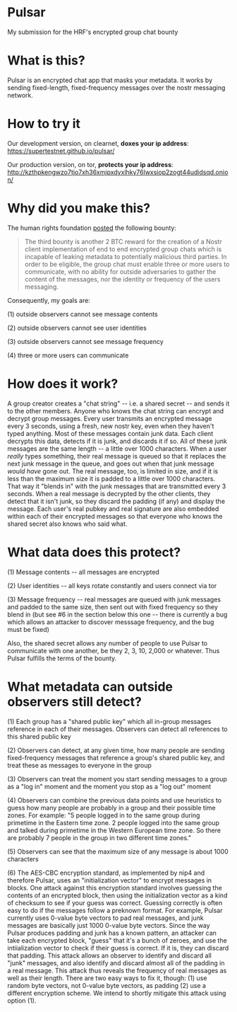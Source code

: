 # Pulsar
My submission for the HRF's encrypted group chat bounty

# What is this?
Pulsar is an encrypted chat app that masks your metadata. It works by sending fixed-length, fixed-frequency messages over the nostr messaging network.

# How to try it

Our development version, on clearnet, **doxes your ip address**: https://supertestnet.github.io/pulsar/

Our production version, on tor, **protects your ip address**: http://kzthpkengwzo7tjo7xh36xmjpxdyxlhky76lwxsiop2zogt44udidsqd.onion/

# Why did you make this?
The human rights foundation [posted](https://bitcoinmagazine.com/business/human-rights-foundation-announces-20-btc-bounty-challenge-for-bitcoin-development) the following bounty:

> The third bounty is another 2 BTC reward for the creation of a Nostr client implementation of end to end encrypted group chats which is incapable of leaking metadata to potentially malicious third parties. In order to be eligible, the group chat must enable three or more users to communicate, with no ability for outside adversaries to gather the content of the messages, nor the identity or frequency of the users messaging.

Consequently, my goals are:

(1) outside observers cannot see message contents

(2) outside observers cannot see user identities

(3) outside observers cannot see message frequency

(4) three or more users can communicate

# How does it work?
A group creator creates a "chat string" -- i.e. a shared secret -- and sends it to the other members. Anyone who knows the chat string can encrypt and decrypt group messages. Every user transmits an encrypted message every 3 seconds, using a fresh, new nostr key, even when they haven't typed anything. Most of these messages contain junk data. Each client decrypts this data, detects if it is junk, and discards it if so. All of these junk messages are the same length -- a little over 1000 characters. When a user *really* types something, their real message is queued so that it replaces the next junk message in the queue, and goes out when that junk message *would have* gone out. The real message, too, is limited in size, and if it is less than the maximum size it is padded to a little over 1000 characters. That way it "blends in" with the junk messages that are transmitted every 3 seconds. When a real message is decrypted by the other clients, they detect that it isn't junk, so they discard the padding (if any) and display the message. Each user's real pubkey and real signature are also embedded within each of their encrypted messages so that everyone who knows the shared secret also knows who said what.

# What data does this protect?
(1) Message contents -- all messages are encrypted

(2) User identities -- all keys rotate constantly and users connect via tor

(3) Message frequency -- real messages are queued with junk messages and padded to the same size, then sent out with fixed frequency so they blend in (but see #6 in the section below this one -- there is currently a bug which allows an attacker to discover messsage frequency, and the bug must be fixed)

Also, the shared secret allows any number of people to use Pulsar to communicate with one another, be they 2, 3, 10, 2,000 or whatever. Thus Pulsar fulfills the terms of the bounty.

# What metadata can outside observers still detect?
(1) Each group has a "shared public key" which all in-group messages reference in each of their messages. Observers can detect all references to this shared public key

(2) Observers can detect, at any given time, how many people are sending fixed-frequency messages that reference a group's shared public key, and treat these as messages to everyone in the group

(3) Observers can treat the moment you start sending messages to a group as a "log in" moment and the moment you stop as a "log out" moment

(4) Observers can combine the previous data points and use heuristics to guess how many people are probably in a group and their possible time zones. For example: "5 people logged in to the same group during primetime in the Eastern time zone. 2 people logged into the same group and talked during primetime in the Western European time zone. So there are probably 7 people in the group in two different time zones."

(5) Observers can see that the maximum size of any message is about 1000 characters

(6) The AES-CBC encryption standard, as implemented by nip4 and therefore Pulsar, uses an "initialization vector" to encrypt messages in blocks. One attack against this encryption standard involves guessing the contents of an encrypted block, then using the initialization vector as a kind of checksum to see if your guess was correct. Guessing correctly is often easy to do if the messages follow a preknown format. For example, Pulsar currently uses 0-value byte vectors to pad real messages, and junk messages are basically just 1000 0-value byte vectors. Since the way Pulsar produces padding and junk has a known pattern, an attacker can take each encrypted block, "guess" that it's a bunch of zeroes, and use the intiialization vector to check if their guess is correct. If it is, they can discard that padding. This attack allows an observer to identify and discard all "junk" messages, and also identify and discard almost all of the padding in a real message. This attack thus reveals the frequency of real messages as well as their length. There are two easy ways to fix it, though: (1) use random byte vectors, not 0-value byte vectors, as padding (2) use a different encryption scheme. We intend to shortly mitigate this attack using option (1).
